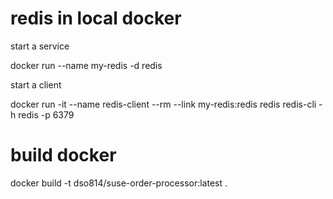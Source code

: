 

# redis in local docker

start a service

docker run --name my-redis -d redis

start a client

docker run -it --name redis-client --rm --link my-redis:redis redis redis-cli -h redis -p 6379


# build docker

docker build -t dso814/suse-order-processor:latest .


